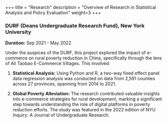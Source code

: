 +++
title = "Research"
description = "Overview of Research in Statistical Analysis and Policy Evaluation"
weight=3
+++

### DURF (Deans Undergraduate Research Fund), New York University
**Duration:** Sep 2021 - May 2022

Under the auspices of the DURF, this project explored the impact of e-commerce on rural poverty reduction in China, specifically through the lens of Ali Taobao E-Commerce Villages. This involved:

1. **Statistical Analysis:** Using Python and R, a two-way fixed effect panel data regression analysis was conducted on data from 2,591 counties across 27 provinces, spanning from 2014 to 2021.
   
2. **Global Poverty Alleviation:** The research contributed valuable insights into e-commerce strategies for rural development, marking a significant step towards understanding the role of digital platforms in poverty reduction efforts. The study was featured in the 2022 edition of NYU Inquiry: A Journal of Undergraduate Research.
